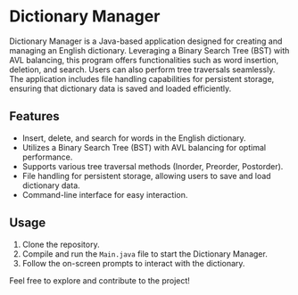 # Dictionary Manager

Dictionary Manager is a Java-based application designed for creating and managing an English dictionary. Leveraging a Binary Search Tree (BST) with AVL balancing, this program offers functionalities such as word insertion, deletion, and search. Users can also perform tree traversals seamlessly. The application includes file handling capabilities for persistent storage, ensuring that dictionary data is saved and loaded efficiently.

## Features
- Insert, delete, and search for words in the English dictionary.
- Utilizes a Binary Search Tree (BST) with AVL balancing for optimal performance.
- Supports various tree traversal methods (Inorder, Preorder, Postorder).
- File handling for persistent storage, allowing users to save and load dictionary data.
- Command-line interface for easy interaction.

## Usage
1. Clone the repository.
2. Compile and run the `Main.java` file to start the Dictionary Manager.
3. Follow the on-screen prompts to interact with the dictionary.

Feel free to explore and contribute to the project!

